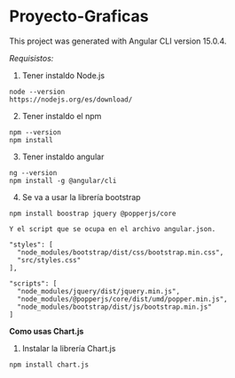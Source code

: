 # Proyecto-Graficas
This project was generated with Angular CLI version 15.0.4.

*Requisistos:*

1. Tener instaldo Node.js
```
node --version 
https://nodejs.org/es/download/ 
```

2. Tener instaldo el npm 
```
npm --version 
npm install  
```

3. Tener instaldo angular 
```
ng --version 
npm install -g @angular/cli 
```

4. Se va a usar la librería bootstrap 
```
npm install boostrap jquery @popperjs/core 

Y el script que se ocupa en el archivo angular.json.

"styles": [
  "node_modules/bootstrap/dist/css/bootstrap.min.css",
  "src/styles.css"
],

"scripts": [
  "node_modules/jquery/dist/jquery.min.js",
  "node_modules/@popperjs/core/dist/umd/popper.min.js",
  "node_modules/bootstrap/dist/js/bootstrap.min.js"
]
```

**Como usas Chart.js**

1. Instalar la librería Chart.js
```
npm install chart.js
```
